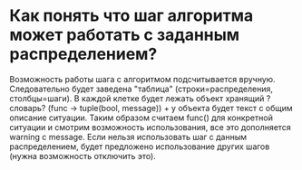 # Как понять что шаг алгоритма может работать с заданным распределением?

Возможность работы шага с алгоритмом подсчитывается вручную. Следовательно будет заведена "таблица" (строки=распределения, столбцы=шаги). В каждой клетке будет лежать объект хранящий ?cловарь? (func -> tuple(bool, message)) + у объекта будет текст с общим описание ситуации. Таким образом считаем func() для конкретной ситуации и смотрим возможность использования, все это дополняется warning с message. Если нельзя использовать шаг с данным распределением, будет предложено использование других шагов (нужна возможность отключить это).


